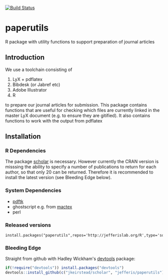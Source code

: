 [![Build Status](https://travis-ci.org/jefferis/paperutils.png?branch=master)](https://travis-ci.org/jefferis/paperutils)

# paperutils

R package with utility functions to support preparation of journal articles

## Introduction
We use a toolchain consisting of

1. LyX + pdflatex
2. Bibdesk (or Jabref etc)
3. Adobe Illustrator
4. R

to prepare our journal articles for submission. This package contains functions that are useful for checking which files are currently linked in the master LyX document (e.g. to ensure they are gitified). It also contains functions to work with the output from pdflatex

## Installation
### R Dependencies
The package [scholar](https://github.com/jkeirstead/scholar) is necessary. 
However currently the CRAN version is 
misssing the ability to specify a number of publications to return for each
author, so that only 20 can be returned. Therefore it is recommended to install
the latest version (see Bleeding Edge below).

### System Dependencies
  * [pdftk](http://www.pdflabs.com/tools/pdftk-the-pdf-toolkit/)
  * ghostscript e.g. from [mactex](http://tug.org/mactex)
  * perl

### Released versions
    install.packages("paperutils",repos='http://jefferislab.org/R',type='source')

### Bleeding Edge
Straight from github with Hadley Wickham's [devtools](https://github.com/hadley/devtools) package:

```r
if(!require("devtools")) install.packages("devtools")
devtools::install_github(c("jkeirstead/scholar", "jefferis/paperutils"))
```

